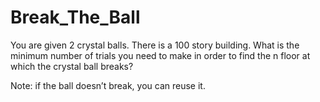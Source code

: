 # Break_The_Ball

You are given 2 crystal balls. There is a 100 story building. What is the minimum number of
trials you need to make in order to find the n floor at which the crystal ball breaks?

Note: if the ball doesn’t break, you can reuse it.
